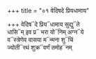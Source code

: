 +++
title = "०१ वेदिषदे प्रियधामाय"

+++
वेदिष᳓दे प्रिय᳓धामाय सुद्यु᳓ते  
धासि᳓म् इव प्र᳓ भरा यो᳓निम् अग्न᳓ये  
व᳓स्त्रेणेव वासया म᳓न्मना शु᳓चिं  
ज्योती᳓रथं शुक्र᳓वर्णं तमोह᳓नम्